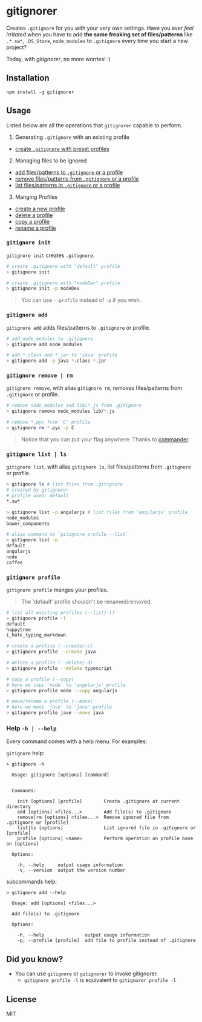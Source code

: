 # gitignorer
Creates `.gitignore` for you with your very own settings.
Have you ever *feel irritated* when you have to add **the same freaking set of files/patterns** like `.*.sw*`, `.DS_Store`, `node_modules` to `.gitignore` every time you start a new project? 

Today, with *gitignorer*, no more worries! :)

## Installation
```
npm install -g gitignorer
```

## Usage
Listed below are all the operations that `gitignorer` capable to perform.

1. Generating `.gitignore` with an existing profile
  - [create `.gitignore` with preset profiles](#gitignore-init)
2. Managing files to be ignored
  - [add files/patterns to `.gitignore` or a profile](#gitignore-add)
  - [remove files/patterns from `.gitignore` or a profile](#gitignore-remove--rm)
  - [list files/patterns in `.gitignore` or a profile](#gitignore-list--ls)
3. Manging Profiles
  - [create a new profile](#gitignore-init)
  - [delete a profile](#gitignore-init)
  - [copy a profile](#gitignore-init)
  - [rename a profile](#gitignore-init)

### `gitignore init`
`gitignore init` creates `.gitignore`.
```bash
# create .gitignore with "default" profile
> gitignore init

# create .gitignore with "nodeDev" profile
> gitignore init -p nodeDev
```

> You can use `--profile` instead of `-p` if you wish.

### `gitignore add`
`gitignore add` adds files/patterns to `.gitignore` or profile.
```bash
# add node_modules to .gitignore
> gitignore add node_modules

# add *.class and *.jar to 'java' profile
> gitignore add -p java *.class *.jar
```

### `gitignore remove | rm`
`gitignore remove`, with alias `gitignore rm`, removes files/patterns from `.gitignore` or profile.
```bash
# remove node_modules and lib/*.js from .gitignore
> gitignore remove node_modules lib/*.js

# remove *.pyc from 'C' profile
> gitignore rm *.pyc -p C
```

> Notice that you can put your flag anywhere. Thanks to [commander](https://www.npmjs.com/package/commander).

### `gitignore list | ls`
`gitignore list`, with alias `gitignore ls`, list files/patterns from `.gitignore` or profile.
```bash
> gitignore ls # list files from .gitignore
# created by gitignorer
# profile used: default
*.sw*

> gitignore list -p angularjs # list files from 'angularjs' profile
node_modules
bower_components

# alias command to `gitignore profile --list`
> gitignore list -p
default
angularjs
node
coffee
```

### `gitignore profile`
`gitignore profile` manges your profiles.

> The 'default' profile shouldn't be renamed/removed.

```bash
# list all existing profiles (--list/-l)
> gitignore profile -l
default
happytree
i_hate_typing_markdown

# create a profile (--create/-c)
> gitignore profile --create java

# delete a profile (--delete/-d)
> gitignore profile --delete typescript

# copy a profile (--copy)
# here we copy 'node' to 'angularjs' profile
> gitignore profile node --copy angularjs

# move/rename a profile (--move)
# here we move 'jave' to 'java' profile
> gitignore profile jave --move java
```

### Help `-h | --help`
Every command comes with a help menu. For examples:

`gitignore` help:
```
> gitignore -h

  Usage: gitignore [options] [command]


  Commands:

    init [options] [profile]        Create .gitignore at current directory
    add [options] <files...>        Add file(s) to .gitignore
    remove|rm [options] <files...>  Remove ignored file from .gitignore or [profile]
    list|ls [options]               List ignored file in .gitignore or [profile]
    profile [options] <name>        Perform operation on profile base on [options]

  Options:

    -h, --help     output usage information
    -V, --version  output the version number
```

subcommands help:
```
> gitignore add --help

  Usage: add [options] <files...>

  Add file(s) to .gitignore

  Options:

    -h, --help               output usage information
    -p, --profile [profile]  add file to profile instead of .gitignore
```

## Did you know? 
- You can use `gitignore` or `gitignorer` to invoke gitignorer.
  - `gitignore profile -l` is equivalent to `gitignorer profile -l`

## License
MIT
